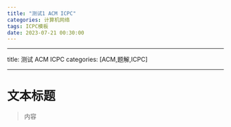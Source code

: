 ```yaml
---
title: "测试1 ACM ICPC"
categories: 计算机网络
tags: ICPC模板
date: 2023-07-21 00:30:00
---
```

---
title: 测试 ACM ICPC
categories: [ACM,题解,ICPC]

---


# 文本标题
> 内容

